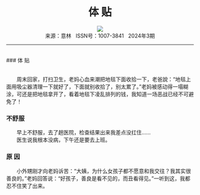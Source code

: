 # <center>体 贴</center>

<div align=center><img src="http://fslib.vip.qikan.cn/img.ashx?key=%d7%f7%d5%df%a3%ba"></div>

<center>来源：意林   ISSN号：1007-3841   2024年3期</center>

* * *

<br>### 体 贴

  
<br>　　周末回家，打扫卫生，老妈心血来潮把地毯下面收拾一下，老爸說：“地毯上面用吸尘器清理一下就好了，下面就别收拾了，别太累了。”老妈被感动得一塌糊涂，可还是把地毯拿开了，看着地毯下凌乱排列的钱，我知道一场恶战已经不可避免了！

### 不舒服

  
　　早上不舒服，去了趟医院，检查结果出来我差点没扛住……  
　　医生说我根本没病，下午还是要去上班。

### 原 因

  
　　小外甥刚才向老妈诉苦：“大姨，为什么女孩子都不愿意和我交往？我其实很善良的。”老妈回答说：“好孩子，善良是看不见的，而丑看得见。”一听到这，我都忍不住笑了出来。
